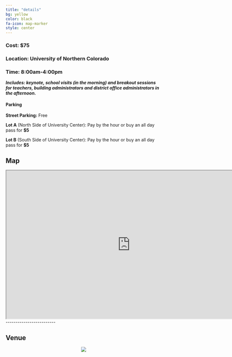 ```yaml
---
title: "details"
bg: yellow
color: black
fa-icon: map-marker
style: center
---
```


### Cost: $75

### Location: University of Northern Colorado

### Time: 8:00am-4:00pm


 **_Includes: keynote, school visits (in the morning) and breakout sessions for teachers, building administrators and district office administrators in the afternoon._**

#### Parking

**Street Parking:** Free

**Lot A** (North Side of University Center): Pay by the hour or buy an all day pass for **$5**

**Lot B** (South Side of University Center): Pay by the hour or buy an all day pass for **$5**


## Map

 <iframe src="https://www.google.com/maps/d/embed?mid=1lAv5osZ9eCXP9DXW7equHrGVGGs" width="800" height="480"></iframe>
-------------------------


## Venue

<div style="text-align:center">
<a href="https://drive.google.com/file/d/0Bzm9EcZ6K2ifVnZvUkRXNFN5ZG8/view?usp=sharing" target="_blank">
 <img src="https://github.com/WCSD6/TheGeeleyBlendedLearningSummit/blob/gh-pages/img/UNC%20Main%20Map.jpg?raw=true">
</a>
